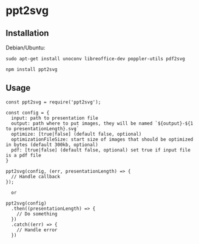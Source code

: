 # ppt2svg

## Installation

  Debian/Ubuntu:

  `sudo apt-get install unoconv libreoffice-dev poppler-utils pdf2svg`


  `npm install ppt2svg`

## Usage

    const ppt2svg = require('ppt2svg');

    const config = {
      input: path to presentation file
      output: path where to put images, they will be named `${output}-${1 to presentationLength}.svg`
      optimize: [true|false] (default false, optional)
      optimizationFileSize: start size of images that should be optimized in bytes (default 300kb, optional)
      pdf: [true|false] (default false, optional) set true if input file is a pdf file
    }

    ppt2svg(config, (err, presentationLength) => {
      // Handle callback
    });

      or

    ppt2svg(config)
      .then((presentationLength) => {
        // Do something
      })
      .catch((err) => {
        // Handle error
      })
